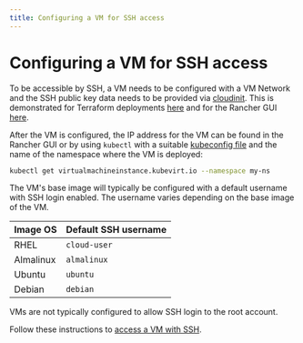 ```yaml
---
title: Configuring a VM for SSH access
---
```


# Configuring a VM for SSH access

To be accessible by SSH, a VM needs to be configured with a VM Network and the SSH
public key data needs to be provided via [cloudinit](https://cloudinit.readthedocs.io/en/latest/reference/modules.html#ssh).
This is demonstrated for Terraform deployments [here](./deploying_resources/deploying_terraform.md/#configure-the-vm-for-ssh-access)
and for the Rancher GUI [here](./deploying_resources/deploying_rancher.md).

After the VM is configured, the IP address for the VM can be found in the Rancher
GUI or by using `kubectl` with a suitable [kubeconfig file](../stubs/kubeconfig.md)
and the name of the namespace where the VM is deployed:

``` sh
kubectl get virtualmachineinstance.kubevirt.io --namespace my-ns
```

The VM's base image will typically be configured with a default username with SSH
login enabled. The username varies depending on the base image of the VM.

| Image OS  | Default SSH username |
| :-------- | :------------------- |
| RHEL      | `cloud-user`         |
| Almalinux | `almalinux`          |
| Ubuntu    | `ubuntu`             |
| Debian    | `debian`             |

VMs are not typically configured to allow SSH login to the root account.

Follow these instructions to [access a VM with SSH](../end_user_guide/ssh.md).
